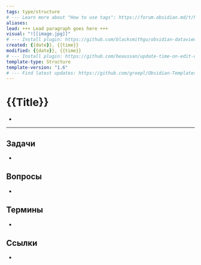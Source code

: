 ```yaml
---
tags: type/structure
# --- Learn more about "How to use tags": https://forum.obsidian.md/t/how-to-use-tags/
aliases: 
lead: +++ Lead paragraph goes here +++
visual: "![[image.jpg]]"
# --- Install plugin: https://github.com/blacksmithgu/obsidian-dataview
created: {{date}}, {{time}}
modified: {{date}}, {{time}}
# --- Install plugin: https://github.com/beaussan/update-time-on-edit-obsidian
template-type: Structure
template-version: "1.6"
# --- Find latest updates: https://github.com/groepl/Obsidian-Templates
---
```


# {{Title}}

<!-- Основная СТРУКТУРА -->
- 

---
## Задачи
<!-- Что осталось сделать с этой заметкой? -->
- 

## Вопросы
<!-- Что ещё нужно учесть? -->
- 

## Термины
<!-- Ссылки на страницы с определениями -->
- 

## Ссылки
<!-- Ссылки на страницы, не упомянутые в содержании -->
- 